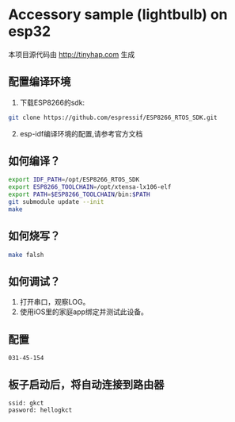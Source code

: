# Accessory sample (lightbulb) on esp32

本项目源代码由 http://tinyhap.com 生成

## 配置编译环境
1. 下载ESP8266的sdk:
```bash
git clone https://github.com/espressif/ESP8266_RTOS_SDK.git
```

2. esp-idf编译环境的配置,请参考官方文档

## 如何编译？
```bash
export IDF_PATH=/opt/ESP8266_RTOS_SDK
export ESP8266_TOOLCHAIN=/opt/xtensa-lx106-elf
export PATH=$ESP8266_TOOLCHAIN/bin:$PATH
git submodule update --init
make 
```

## 如何烧写？ 
```bash
make falsh
```

## 如何调试？
1. 打开串口，观察LOG。
2. 使用iOS里的家庭app绑定并测试此设备。

## 配置
```
031-45-154
```

## 板子启动后，将自动连接到路由器
```
ssid: gkct
pasword: hellogkct
```

